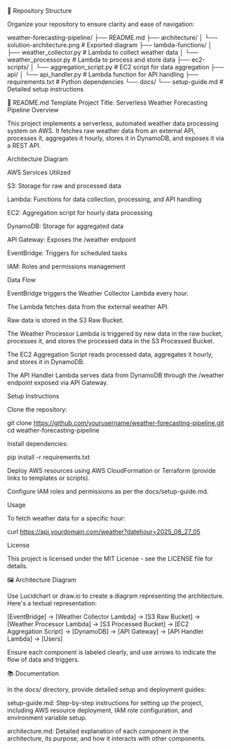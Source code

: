📁 Repository Structure

Organize your repository to ensure clarity and ease of navigation:

weather-forecasting-pipeline/
├── README.md
├── architecture/
│   └── solution-architecture.png   # Exported diagram
├── lambda-functions/
│   ├── weather_collector.py       # Lambda to collect weather data
│   └── weather_processor.py       # Lambda to process and store data
├── ec2-scripts/
│   └── aggregation_script.py      # EC2 script for data aggregation
├── api/
│   └── api_handler.py             # Lambda function for API handling
├── requirements.txt               # Python dependencies
└── docs/
    └── setup-guide.md             # Detailed setup instructions

📄 README.md Template
Project Title: Serverless Weather Forecasting Pipeline
Overview

This project implements a serverless, automated weather data processing system on AWS. It fetches raw weather data from an external API, processes it, aggregates it hourly, stores it in DynamoDB, and exposes it via a REST API.

Architecture Diagram

AWS Services Utilized

S3: Storage for raw and processed data

Lambda: Functions for data collection, processing, and API handling

EC2: Aggregation script for hourly data processing

DynamoDB: Storage for aggregated data

API Gateway: Exposes the /weather endpoint

EventBridge: Triggers for scheduled tasks

IAM: Roles and permissions management

Data Flow

EventBridge triggers the Weather Collector Lambda every hour.

The Lambda fetches data from the external weather API.

Raw data is stored in the S3 Raw Bucket.

The Weather Processor Lambda is triggered by new data in the raw bucket, processes it, and stores the processed data in the S3 Processed Bucket.

The EC2 Aggregation Script reads processed data, aggregates it hourly, and stores it in DynamoDB.

The API Handler Lambda serves data from DynamoDB through the /weather endpoint exposed via API Gateway.

Setup Instructions

Clone the repository:

git clone https://github.com/yourusername/weather-forecasting-pipeline.git
cd weather-forecasting-pipeline


Install dependencies:

pip install -r requirements.txt


Deploy AWS resources using AWS CloudFormation or Terraform (provide links to templates or scripts).

Configure IAM roles and permissions as per the docs/setup-guide.md.

Usage

To fetch weather data for a specific hour:

curl https://api.yourdomain.com/weather?datehour=2025_08_27_05

License

This project is licensed under the MIT License - see the LICENSE
 file for details.

🖼️ Architecture Diagram

Use Lucidchart or draw.io to create a diagram representing the architecture. Here's a textual representation:

[EventBridge] → [Weather Collector Lambda] → [S3 Raw Bucket] → [Weather Processor Lambda] → [S3 Processed Bucket] → [EC2 Aggregation Script] → [DynamoDB] → [API Gateway] → [API Handler Lambda] → [Users]


Ensure each component is labeled clearly, and use arrows to indicate the flow of data and triggers.

📚 Documentation

In the docs/ directory, provide detailed setup and deployment guides:

setup-guide.md: Step-by-step instructions for setting up the project, including AWS resource deployment, IAM role configuration, and environment variable setup.

architecture.md: Detailed explanation of each component in the architecture, its purpose, and how it interacts with other components.

